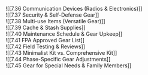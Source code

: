 ![[7.36 Communication Devices (Radios & Electronics)]]  
![[7.37 Security & Self-Defense Gear]]  
![[7.38 Multi-use Items (Versatile Gear)]]  
![[7.39 Cache & Stash Supplies]]  
![[7.40 Maintenance Schedule & Gear Upkeep]]  
![[7.41 FPA Approved Gear List]]  
![[7.42 Field Testing & Reviews]]  
![[7.43 Minimalist Kit vs. Comprehensive Kit]]  
![[7.44 Phase-Specific Gear Adjustments]]  
![[7.45 Gear for Special Needs & Family Members]]